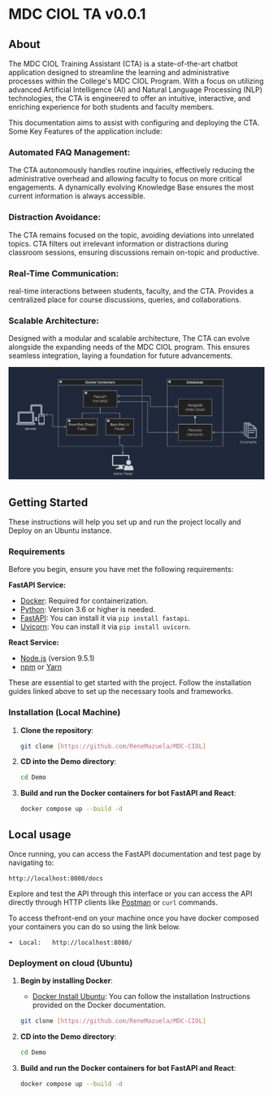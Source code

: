 # MDC CIOL TA v0.0.1

## About

The MDC CIOL Training Assistant (CTA) is a state-of-the-art chatbot application designed to streamline the learning and administrative processes within the College's MDC CIOL Program. With a focus on utilizing advanced Artificial Intelligence (AI) and Natural Language Processing (NLP) technologies, the CTA is engineered to offer an intuitive, interactive, and enriching experience for both students and faculty members.

This documentation aims to assist with configuring and deploying the CTA. Some Key Features of the application include:

### Automated FAQ Management:

The CTA autonomously handles routine inquiries, effectively reducing the administrative overhead and allowing faculty to focus on more critical engagements.
A dynamically evolving Knowledge Base ensures the most current information is always accessible.

### Distraction Avoidance:

The CTA remains focused on the topic, avoiding deviations into unrelated topics. CTA filters out irrelevant information or distractions during classroom sessions, ensuring discussions remain on-topic and productive.

### Real-Time Communication:

real-time interactions between students, faculty, and the CTA. Provides a centralized place for course discussions, queries, and collaborations.

### Scalable Architecture:

Designed with a modular and scalable architecture, The CTA can evolve alongside the expanding needs of the MDC CIOL program.
This ensures seamless integration, laying a foundation for future advancements.



![Architecture](documents/Layout.png)

## Getting Started

These instructions will help you set up and run the project locally and Deploy on an Ubuntu instance.

### Requirements

Before you begin, ensure you have met the following requirements:

**FastAPI Service:**
- [Docker](https://www.docker.com/get-started): Required for containerization.
- [Python](https://www.python.org/downloads/): Version 3.6 or higher is needed.
- [FastAPI](https://fastapi.tiangolo.com/): You can install it via `pip install fastapi`.
- [Uvicorn](https://www.uvicorn.org/): You can install it via `pip install uvicorn`.

**React Service:**

- [Node.js](https://nodejs.org) (version 9.5.1)
- [npm](https://www.npmjs.com) or [Yarn](https://yarnpkg.com) 

These are essential to get started with the project. Follow the installation guides linked above to set up the necessary tools and frameworks.

### Installation (Local Machine)

1. **Clone the repository**:

   ```bash
   git clone [https://github.com/ReneMazuela/MDC-CIOL]
   ```

2. **CD into the Demo directory**:

   ```bash
   cd Demo
   ```


3. **Build and run the Docker containers for bot FastAPI and React**:

   ```bash
   docker compose up --build -d
   ```
## Local usage

Once running, you can access the FastAPI documentation and test page by navigating to:

```
http://localhost:8000/docs
```

Explore and test the API through this interface or you can access the API directly through HTTP clients like [Postman](https://www.postman.com/) or `curl` commands.

To access thefront-end on your machine once you have docker composed your containers you can do so using the link below.

```
➜  Local:   http://localhost:8080/
```
### Deployment on cloud (Ubuntu)

1. **Begin by installing Docker**:

   - [Docker Install Ubuntu](https://docs.docker.com/engine/install/ubuntu/): You can follow the installation Instructions provided on the Docker documentation.

   ```bash
   git clone [https://github.com/ReneMazuela/MDC-CIOL]
   ```

3. **CD into the Demo directory**:

   ```bash
   cd Demo
   ```


4. **Build and run the Docker containers for bot FastAPI and React**:

   ```bash
   docker compose up --build -d
   ```
